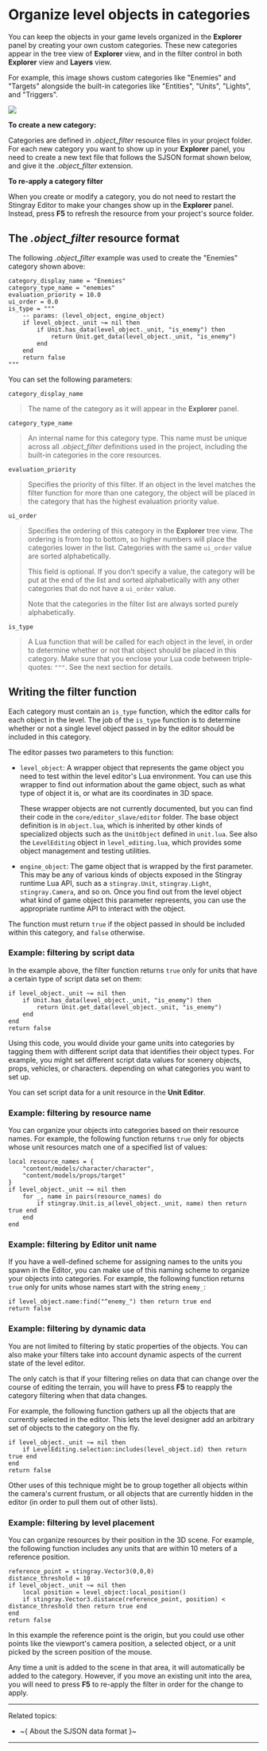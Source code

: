 # Organize level objects in categories

You can keep the objects in your game levels organized in the **Explorer** panel by creating your own custom categories. These new categories appear in the tree view of **Explorer** view, and in the filter control in both **Explorer** view and **Layers** view.

For example, this image shows custom categories like "Enemies" and "Targets" alongside the built-in categories like "Entities", "Units", "Lights", and "Triggers".

![](../images/level_explorer_categories.png)

**To create a new category:**

Categories are defined in *.object_filter* resource files in your project folder. For each new category you want to show up in your **Explorer** panel, you need to create a new text file that follows the SJSON format shown below, and give it the *.object_filter* extension.

**To re-apply a category filter**

When you create or modify a category, you do not need to restart the Stingray Editor to make your changes show up in the **Explorer** panel. Instead, press **F5** to refresh the resource from your project's source folder.

## The *.object_filter* resource format

The following *.object_filter* example was used to create the "Enemies" category shown above:

~~~{sjson}
category_display_name = "Enemies"
category_type_name = "enemies"
evaluation_priority = 10.0
ui_order = 0.0
is_type = """
	-- params: (level_object, engine_object)
	if level_object._unit ~= nil then
		if Unit.has_data(level_object._unit, "is_enemy") then
			return Unit.get_data(level_object._unit, "is_enemy")
		end
	end
	return false
"""
~~~

You can set the following parameters:

`category_display_name`

>	The name of the category as it will appear in the **Explorer** panel.

`category_type_name`

>	An internal name for this category type. This name must be unique across all *.object_filter* definitions used in the project, including the built-in categories in the core resources.

`evaluation_priority`

>	Specifies the priority of this filter. If an object in the level matches the filter function for more than one category, the object will be placed in the category that has the highest evaluation priority value.

`ui_order`

>	Specifies the ordering of this category in the **Explorer** tree view. The ordering is from top to bottom, so higher numbers will place the categories lower in the list. Categories with the same `ui_order` value are sorted alphabetically.
>
>	This field is optional. If you don’t specify a value, the category will be put at the end of the list and sorted alphabetically with any other categories that do not have a `ui_order` value.
>
>	Note that the categories in the filter list are always sorted purely alphabetically.

`is_type`

>	A Lua function that will be called for each object in the level, in order to determine whether or not that object should be placed in this category. Make sure that you enclose your Lua code between triple-quotes: `"""`. See the next section for details.

## Writing the filter function

Each category must contain an `is_type` function, which the editor calls for each object in the level. The job of the `is_type` function is to determine whether or not a single level object passed in by the editor should be included in this category.

The editor passes two parameters to this function:

-	`level_object`: A wrapper object that represents the game object you need to test within the level editor's Lua environment. You can use this wrapper to find out information about the game object, such as what type of object it is, or what are its coordinates in 3D space.

	These wrapper objects are not currently documented, but you can find their code in the `core/editor_slave/editor` folder. The base object definition is in `object.lua`, which is inherited by other kinds of specialized objects such as the `UnitObject` defined in `unit.lua`. See also the `LevelEditing` object in `level_editing.lua`, which provides some object management and testing utilities.

-	`engine_object`: The game object that is wrapped by the first parameter. This may be any of various kinds of objects exposed in the Stingray runtime Lua API, such as a `stingray.Unit`, `stingray.Light`, `stingray.Camera`, and so on. Once you find out from the level object what kind of game object this parameter represents, you can use the appropriate runtime API to interact with the object.

The function must return `true` if the object passed in should be included within this category, and `false` otherwise.

### Example: filtering by script data

In the example above, the filter function returns `true` only for units that have a certain type of script data set on them:

~~~{lua}
if level_object._unit ~= nil then
	if Unit.has_data(level_object._unit, "is_enemy") then
		return Unit.get_data(level_object._unit, "is_enemy")
	end
end
return false
~~~

Using this code, you would divide your game units into categories by tagging them with different script data that identifies their object types. For example, you might set different script data values for scenery objects, props, vehicles, or characters. depending on what categories you want to set up.

You can set script data for a unit resource in the **Unit Editor**.

### Example: filtering by resource name

You can organize your objects into categories based on their resource names. For example, the following function returns `true` only for objects whose unit resources match one of a specified list of values:

~~~{lua}
local resource_names = {
	"content/models/character/character",
	"content/models/props/target"
}
if level_object._unit ~= nil then
	for _, name in pairs(resource_names) do
		if stingray.Unit.is_a(level_object._unit, name) then return true end
	end
end
~~~

### Example: filtering by Editor unit name

If you have a well-defined scheme for assigning names to the units you spawn in the Editor, you can make use of this naming scheme to organize your objects into categories. For example, the following function returns `true` only for units whose names start with the string `enemy_`:

~~~{sjson}
if level_object.name:find("^enemy_") then return true end
return false
~~~

### Example: filtering by dynamic data

You are not limited to filtering by static properties of the objects. You can also make your filters take into account dynamic aspects of the current state of the level editor.

The only catch is that if your filtering relies on data that can change over the course of editing the terrain, you will have to press **F5** to reapply the category filtering when that data changes.

For example, the following function gathers up all the objects that are currently selected in the editor. This lets the level designer add an arbitrary set of objects to the category on the fly.

~~~{sjson}
if level_object._unit ~= nil then
	if LevelEditing.selection:includes(level_object.id) then return true end
end
return false
~~~

Other uses of this technique might be to group together all objects within the camera's current frustum, or all objects that are currently hidden in the editor (in order to pull them out of other lists).

### Example: filtering by level placement

You can organize resources by their position in the 3D scene. For example, the following function includes any units that are within 10 meters of a reference position.

~~~{sjson}
reference_point = stingray.Vector3(0,0,0)
distance_threshold = 10
if level_object._unit ~= nil then
	local position = level_object:local_position()
	if stingray.Vector3.distance(reference_point, position) < distance_threshold then return true end
end
return false
~~~

In this example the reference point is the origin, but you could use other points like the viewport's camera position, a selected object, or a unit picked by the screen position of the mouse.

Any time a unit is added to the scene in that area, it will automatically be added to the category. However, if you move an existing unit into the area, you will need to press **F5** to re-apply the filter in order for the change to apply.

---
Related topics:
-	~{ About the SJSON data format }~

---
